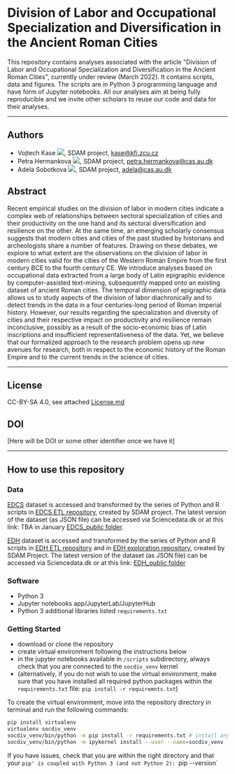 # Division of Labor and Occupational Specialization and Diversification in the Ancient Roman Cities

This repository contains analyses associated with the article "Division of Labor and Occupational Specialization and Diversification in the Ancient Roman Cities", currently under review (March 2022). It contains scripts, data and figures. The scripts are in Python 3 programming language and have form of Jupyter notebooks. All our analyses aim at being fully reproducible and we invite other scholars to reuse our code and data for their analyses.

---
## Authors
* Vojtech Kase [![](https://orcid.org/sites/default/files/images/orcid_16x16.png)](https://orcid.org/0000-0002-6601-1605), SDAM project, kase@kfi.zcu.cz
* Petra Hermankova [![](https://orcid.org/sites/default/files/images/orcid_16x16.png)](https://orcid.org/0000-0002-6349-0540), SDAM project, petra.hermankova@cas.au.dk
* Adela Sobotkova [![](https://orcid.org/sites/default/files/images/orcid_16x16.png)](https://orcid.org/0000-0002-4541-3963), SDAM project, adela@cas.au.dk

## Abstract
Recent empirical studies on the division of labor in modern cities indicate a complex web of relationships between sectoral specialization of cities and their productivity on the one hand and its sectoral diversification and resilience on the other. At the same time, an emerging scholarly consensus suggests that modern cities and cities of the past studied by historians and archeologists share a number of  features. Drawing on these debates, we explore to what extent are the observations on the division of labor in modern cities valid for the cities of the Western Roman Empire from the first century BCE to the fourth century CE. We introduce analyses based on occupational data extracted from a large body of Latin epigraphic evidence by computer-assisted text-mining, subsequently mapped onto an existing dataset of ancient Roman cities. The temporal dimension of epigraphic data allows us to study aspects of the division of labor diachronically and to detect trends in the data in a four centuries-long period of Roman imperial history. However, our results regarding the specialization and diversity of cities and their respective impact on productivity and resilience remain inconclusive, possibly as a result of the socio-economic bias of Latin inscriptions and insufficient representativeness of the data. Yet, we believe that our formalized approach to the research problem opens up new avenues for research, both in respect to the economic history of the Roman Empire and to the current trends in the science of cities.

---

## License
CC-BY-SA 4.0, see attached [License.md](https://github.com/sdam-au/EDCS_ETL/blob/master/LICENSE.md)

## DOI
[Here will be DOI or some other identifier once we have it]


---
## How to use this repository

### Data
[EDCS](http://www.manfredclauss.de/) dataset is accessed and transformed by the series of Python and R scripts in [EDCS ETL repository](https://github.com/sdam-au/EDCS_ETL), created by SDAM project. The latest version of the dataset (as JSON file) can be accessed via Sciencedata.dk or at this link: TBA in January [EDCS_public folder](https://sciencedata.dk/shared/1f5f56d09903fe259c0906add8b3a55e). 

[EDH]() dataset is accessed and transformed by the series of Python and R scripts in [EDH ETL repository](https://github.com/sdam-au/EDH_ETL) and in [EDH exploration repository](https://github.com/sdam-au/EDH_exploration), created by SDAM Project. The latest version of the dataset (as JSON file) can be accessed via Sciencedata.dk or at this link: [EDH_public folder](https://sciencedata.dk/shared/b6b6afdb969d378b70929e86e58ad975)

### Software
* Python 3
* Jupyter notebooks app/JupyterLab/JupyterHub
* Python 3 additional libraries listed `requirements.txt`


### Getting Started

* download or clone the repository
* create virtual environment following the instructions below
* in the jupyter notebooks available in `/scripts` subdirectory, always check that you are connected to the `socdiv_venv` kernel
* (alternatively, if you do not wish to use the virtual environment, make sure that you have installed all required python packages within the `requirements.txt` file: `pip install -r requiremnts.txt`)

To create the virtual environment, move into the repository directory in terminal and run the following commands: 
```bash
pip install virtualenv
virtualenv socdiv_venv 
socdiv_venv/bin/python -m pip install -r requirements.txt # install anything in requirements.txt
socdiv_venv/bin/python -m ipykernel install --user --name=socdiv_venv

```
If you have issues, check that you are within the right directory and that your `pip' is coupled with Python 3 (and not Python 2): `pip --version`


